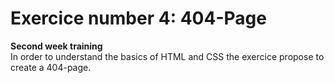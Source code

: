# Exercice number 4: 404-Page  
**Second week training**  
In order to understand the basics of HTML and CSS the exercice propose to create a 404-page.
